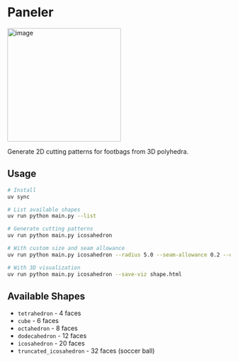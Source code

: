 # Paneler

<img width="256" height="256" alt="image" src="https://github.com/user-attachments/assets/f1f7273d-a336-4e34-8937-b9e860f3839d" />


Generate 2D cutting patterns for footbags from 3D polyhedra.

## Usage

```bash
# Install
uv sync

# List available shapes
uv run python main.py --list

# Generate cutting patterns
uv run python main.py icosahedron

# With custom size and seam allowance
uv run python main.py icosahedron --radius 5.0 --seam-allowance 0.2 --output my_ball.pdf

# With 3D visualization
uv run python main.py icosahedron --save-viz shape.html
```

## Available Shapes

- `tetrahedron` - 4 faces
- `cube` - 6 faces
- `octahedron` - 8 faces
- `dodecahedron` - 12 faces
- `icosahedron` - 20 faces
- `truncated_icosahedron` - 32 faces (soccer ball)
